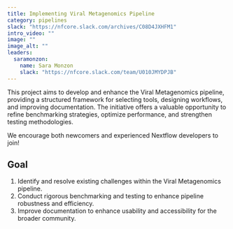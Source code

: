 ```yaml
---
title: Implementing Viral Metagenomics Pipeline
category: pipelines
slack: "https://nfcore.slack.com/archives/C08D4JXHFM1"
intro_video: ""
image: ""
image_alt: ""
leaders:
  saramonzon:
    name: Sara Monzon
    slack: "https://nfcore.slack.com/team/U010JMYDPJB"
---
```


This project aims to develop and enhance the Viral Metagenomics pipeline, providing a structured framework for selecting tools, designing workflows, and improving documentation. 
The initiative offers a valuable opportunity to refine benchmarking strategies, optimize performance, and strengthen testing methodologies.

We encourage both newcomers and experienced Nextflow developers to join!

## Goal

1. Identify and resolve existing challenges within the Viral Metagenomics pipeline.
2. Conduct rigorous benchmarking and testing to enhance pipeline robustness and efficiency.
3. Improve documentation to enhance usability and accessibility for the broader community.
